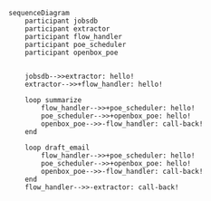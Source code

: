 <script>
  mermaid.initialize({ sequence: { showSequenceNumbers: true } });
</script>

```mermaid
sequenceDiagram
    participant jobsdb
    participant extractor
    participant flow_handler
    participant poe_scheduler
    participant openbox_poe


    jobsdb-->>extractor: hello!
    extractor-->>+flow_handler: hello!

    loop summarize
        flow_handler-->>+poe_scheduler: hello!
        poe_scheduler-->>+openbox_poe: hello!
        openbox_poe-->>-flow_handler: call-back!
    end

    loop draft_email
        flow_handler-->>+poe_scheduler: hello!
        poe_scheduler-->>+openbox_poe: hello!
        openbox_poe-->>-flow_handler: call-back!
    end
    flow_handler-->>-extractor: call-back!
```


<!-- https://mermaid.js.org/syntax/sequenceDiagram.html -->
